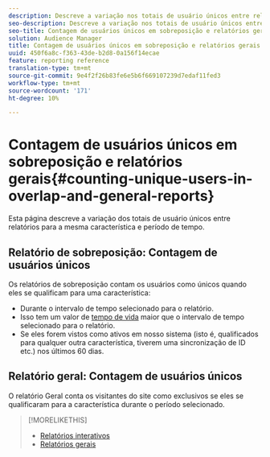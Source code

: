 ```yaml
---
description: Descreve a variação nos totais de usuário únicos entre relatórios para a mesma característica e período.
seo-description: Descreve a variação nos totais de usuário únicos entre relatórios para a mesma característica e período no Adobe Audience Manager
seo-title: Contagem de usuários únicos em sobreposição e relatórios gerais no AAM
solution: Audience Manager
title: Contagem de usuários únicos em sobreposição e relatórios gerais
uuid: 450f6a8c-f363-43de-b2d8-0a156f14ecae
feature: reporting reference
translation-type: tm+mt
source-git-commit: 9e4f2f26b83fe6e5b6f669107239d7edaf11fed3
workflow-type: tm+mt
source-wordcount: '171'
ht-degree: 10%

---
```



# Contagem de usuários únicos em sobreposição e relatórios gerais{#counting-unique-users-in-overlap-and-general-reports}

Esta página descreve a variação dos totais de usuário únicos entre relatórios para a mesma característica e período de tempo.

<!-- 

c_unique_user_counts.xml

 -->

## Relatório de sobreposição: Contagem de usuários únicos

Os relatórios de sobreposição contam os usuários como únicos quando eles se qualificam para uma característica:

* Durante o intervalo de tempo selecionado para o relatório.
* Isso tem um valor de [tempo de vida](../features/traits/segment-ttl-explained.md) maior que o intervalo de tempo selecionado para o relatório.
* Se eles forem vistos como ativos em nosso sistema (isto é, qualificados para qualquer outra característica, tiverem uma sincronização de ID etc.) nos últimos 60 dias.

## Relatório geral: Contagem de usuários únicos

O relatório Geral conta os visitantes do site como exclusivos se eles se qualificaram para a característica durante o período selecionado.

>[!MORELIKETHIS]
>
>* [Relatórios interativos](../reporting/dynamic-reports/dynamic-reports.md#interactive-and-overlap-reports)
>* [Relatórios gerais](../reporting/general-reports.md#general-reports-overview)

